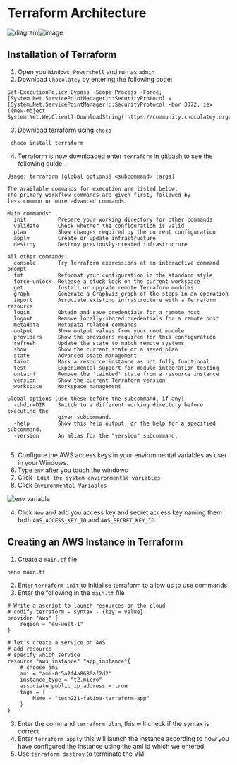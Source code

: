 # Terraform Architecture

![diagram](https://github.com/fsh-nur/iac_terraform_orchestration/assets/129324316/74701430-3f9d-4e23-b8f4-170d0410ef80)![image](https://github.com/fsh-nur/iac_terraform_orchestration/assets/129324316/5ebe532e-667c-40b9-b5a7-b050f96353bc)








## Installation of Terraform

1. Open you `Windows Powershell` and run as `admin`
2. Download `Chocolatey` by entering the following code:

```
Set-ExecutionPolicy Bypass -Scope Process -Force; [System.Net.ServicePointManager]::SecurityProtocol = [System.Net.ServicePointManager]::SecurityProtocol -bor 3072; iex ((New-Object System.Net.WebClient).DownloadString('https://community.chocolatey.org/install.ps1'))
```
3. Download terraform using `choco`

```
 choco install terraform
```
4. Terraform is now downloaded enter `terraform` in gitbash to see the following guide:

```
Usage: terraform [global options] <subcommand> [args]

The available commands for execution are listed below.
The primary workflow commands are given first, followed by
less common or more advanced commands.

Main commands:
  init          Prepare your working directory for other commands
  validate      Check whether the configuration is valid
  plan          Show changes required by the current configuration
  apply         Create or update infrastructure
  destroy       Destroy previously-created infrastructure

All other commands:
  console       Try Terraform expressions at an interactive command prompt
  fmt           Reformat your configuration in the standard style
  force-unlock  Release a stuck lock on the current workspace
  get           Install or upgrade remote Terraform modules
  graph         Generate a Graphviz graph of the steps in an operation
  import        Associate existing infrastructure with a Terraform resource
  login         Obtain and save credentials for a remote host
  logout        Remove locally-stored credentials for a remote host
  metadata      Metadata related commands
  output        Show output values from your root module
  providers     Show the providers required for this configuration
  refresh       Update the state to match remote systems
  show          Show the current state or a saved plan
  state         Advanced state management
  taint         Mark a resource instance as not fully functional
  test          Experimental support for module integration testing
  untaint       Remove the 'tainted' state from a resource instance
  version       Show the current Terraform version
  workspace     Workspace management

Global options (use these before the subcommand, if any):
  -chdir=DIR    Switch to a different working directory before executing the
                given subcommand.
  -help         Show this help output, or the help for a specified subcommand.
  -version      An alias for the "version" subcommand.


```

5. Configure the AWS access keys in your environmental variables as user in your Windows.
  1. Type `env` after you touch the windows 
  2. Click ` Edit the system environmental variables`
  3. Click `Environmental Variables`


  ![env variable](https://github.com/fsh-nur/iac_terraform_orchestration/assets/129324316/e52c0783-0546-446d-8ae6-726c06dac920)



  4. Click `New` and add you access key and secret access key naming them both `AWS_ACCESS_KEY_ID` and `AWS_SECRET_KEY_ID`


  
## Creating an AWS Instance in Terraform

1. Create a `main.tf` file
```
nano main.tf
```
2. Enter `terraform init` to initialise terraform to allow us to use commands
2. Enter the following in the `main.tf` file

```
# Write a ascript to launch resources on the cloud 
# codify terraform - syntax - {key = value}
provider "aws" {
    region = "eu-west-1"
}

# let's create a service on AWS
# add resource
# specify which service
resource "aws_instance" "app_instance"{
    # choose ami
    ami = "ami-0c5a2f4a8680af2d2"
    instance_type = "t2.micro"
    associate_public_ip_address = true
    tags = {
        Name = "tech221-fatima-terraform-app"
    }
}

```
3. Enter the command `terraform plan`, this will check if the syntax is correct
4. Enter `terraform apply` this will launch the instance according to how you have configured the instance using the ami id which we entered.
5. Use `terraform destroy` to terminate the VM


